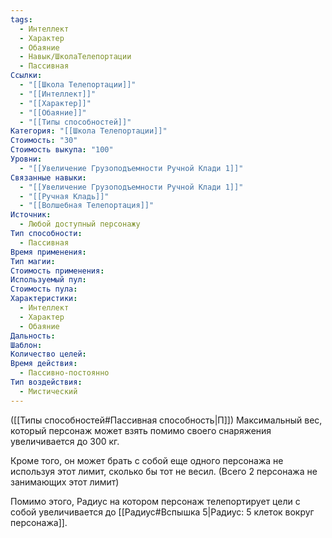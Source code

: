```yaml
---
tags:
  - Интеллект
  - Характер
  - Обаяние
  - Навык/ШколаТелепортации
  - Пассивная
Ссылки:
  - "[[Школа Телепортации]]"
  - "[[Интеллект]]"
  - "[[Характер]]"
  - "[[Обаяние]]"
  - "[[Типы способностей]]"
Категория: "[[Школа Телепортации]]"
Стоимость: "30"
Стоимость выкупа: "100"
Уровни:
  - "[[Увеличение Грузоподъемности Ручной Клади 1]]"
Связанные навыки:
  - "[[Увеличение Грузоподъемности Ручной Клади 1]]"
  - "[[Ручная Кладь]]"
  - "[[Волшебная Телепортация]]"
Источник:
  - Любой доступный персонажу
Тип способности:
  - Пассивная
Время применения: 
Тип магии: 
Стоимость применения: 
Используемый пул: 
Стоимость пула: 
Характеристики:
  - Интеллект
  - Характер
  - Обаяние
Дальность: 
Шаблон: 
Количество целей: 
Время действия:
  - Пассивно-постоянно
Тип воздействия:
  - Мистический
---
```

([[Типы способностей#Пассивная способность|П]]) Максимальный вес, который персонаж может взять помимо своего снаряжения увеличивается до 300 кг. 

Кроме того, он может брать с собой еще одного персонажа не используя этот лимит, сколько бы тот не весил. (Всего 2 персонажа не занимающих этот лимит)

Помимо этого, Радиус на котором персонаж телепортирует цели с собой увеличивается до [[Радиус#Вспышка 5|Радиус: 5 клеток вокруг персонажа]].
